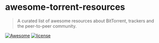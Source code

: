 # awesome-torrent-resources

> A curated list of awesome resources about BitTorrent, trackers and the peer-to-peer community.

[![Awesome](https://awesome.re/badge-flat.svg)](https://awesome.re)
[![license](https://img.shields.io/badge/License-CC0--1.0-green.svg)](https://github.com/stedebonnet/awesome-torrent-resources/blob/master/LICENSE)
